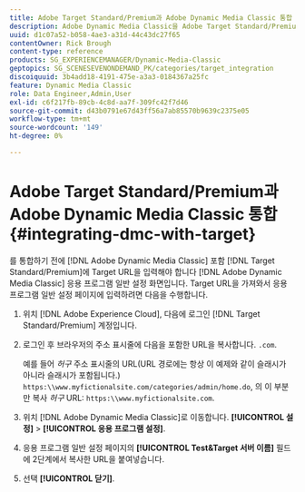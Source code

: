 ```yaml
---
title: Adobe Target Standard/Premium과 Adobe Dynamic Media Classic 통합
description: Adobe Dynamic Media Classic을 Adobe Target Standard/Premium과 통합하는 방법을 알아봅니다.
uuid: d1c07a52-b058-4ae3-a31d-44c43dc27f65
contentOwner: Rick Brough
content-type: reference
products: SG_EXPERIENCEMANAGER/Dynamic-Media-Classic
geptopics: SG_SCENESEVENONDEMAND_PK/categories/target_integration
discoiquuid: 3b4add18-4191-475e-a3a3-0184367a25fc
feature: Dynamic Media Classic
role: Data Engineer,Admin,User
exl-id: c6f217fb-89cb-4c8d-aa7f-309fc42f7d46
source-git-commit: d43b0791e67d43ff56a7ab85570b9639c2375e05
workflow-type: tm+mt
source-wordcount: '149'
ht-degree: 0%

---
```


# Adobe Target Standard/Premium과 Adobe Dynamic Media Classic 통합 {#integrating-dmc-with-target}

를 통합하기 전에 [!DNL Adobe Dynamic Media Classic] 포함 [!DNL Target Standard/Premium]에 Target URL을 입력해야 합니다 [!DNL Adobe Dynamic Media Classic] 응용 프로그램 일반 설정 화면입니다. Target URL을 가져와서 응용 프로그램 일반 설정 페이지에 입력하려면 다음을 수행합니다.

1. 위치 [!DNL Adobe Experience Cloud], 다음에 로그인 [!DNL Target Standard/Premium] 계정입니다.
1. 로그인 후 브라우저의 주소 표시줄에 다음을 포함한 URL을 복사합니다. `.com`.

   예를 들어 *허구* 주소 표시줄의 URL(URL 경로에는 항상 이 예제와 같이 슬래시가 아니라 슬래시가 포함됩니다.) `https:\\www.myfictionalsite.com/categories/admin/home.do`, 의 이 부분만 복사 *허구* URL: `https:\\www.myfictionalsite.com`.

1. 위치 [!DNL Adobe Dynamic Media Classic]로 이동합니다. **[!UICONTROL 설정]** > **[!UICONTROL 응용 프로그램 설정]**.
1. 응용 프로그램 일반 설정 페이지의 **[!UICONTROL Test&amp;Target 서버 이름]** 필드에 2단계에서 복사한 URL을 붙여넣습니다.
1. 선택 **[!UICONTROL 닫기]**.
